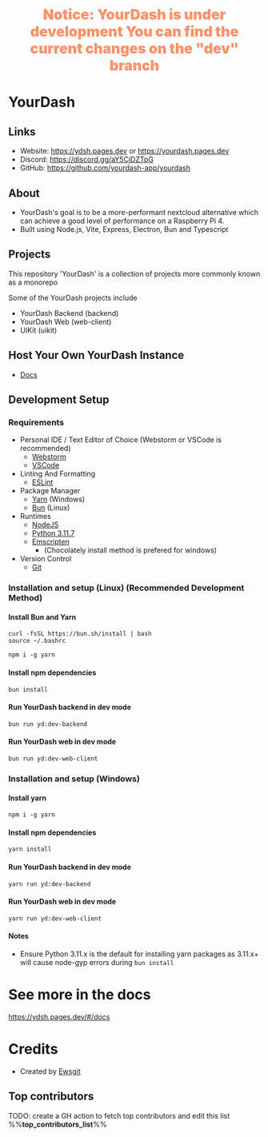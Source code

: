 <h1 align="center" style="font-weight:900;color:#ff926c;">
    Notice: YourDash is under development
    You can find the current changes on the "dev" branch
</h1>

# YourDash


## Links
  - Website: https://ydsh.pages.dev or https://yourdash.pages.dev
  - Discord: https://discord.gg/aY5CjDZTpG
  - GitHub: https://github.com/yourdash-app/yourdash

## About

- YourDash's goal is to be a more-performant nextcloud alternative which can achieve a good level of performance on a
  Raspberry Pi 4.
- Built using Node.js, Vite, Express, Electron, Bun and Typescript

## Projects

This repository 'YourDash' is a collection of projects more commonly known as a monorepo

Some of the YourDash projects include

- YourDash Backend (backend)
- YourDash Web (web-client)
- UIKit (uikit)

## Host Your Own YourDash Instance

- [Docs](https://ydsh.pages.dev/#/docs)

## Development Setup

### Requirements

- Personal IDE / Text Editor of Choice
    (Webstorm or VSCode is recommended)
    - [Webstorm](https://www.jetbrains.com/webstorm/)
    - [VSCode](https://code.visualstudio.com/)
- Linting And Formatting
  - [ESLint](https://eslint.org)
- Package Manager
  - [Yarn](https://yarnpkg.com/) (Windows)
  - [Bun](https://bun.sh/) (Linux)
- Runtimes
  - [NodeJS](https://nodejs.org/)
  - [Python 3.11.7](https://www.python.org/downloads/release/python-3117/)
  - [Emscripten](https://emscripten.org/docs/getting_started/downloads.html)
    - (Chocolately install method is prefered for windows)
- Version Control
  - [Git](https://git-scm.com/)

### Installation and setup (Linux) (Recommended Development Method)

#### Install Bun and Yarn
```shell
curl -fsSL https://bun.sh/install | bash
source ~/.bashrc

npm i -g yarn
```
#### Install npm dependencies
```shell
bun install
```
#### Run YourDash backend in dev mode
```shell
bun run yd:dev-backend
```
#### Run YourDash web in dev mode
```shell
bun run yd:dev-web-client
```

### Installation and setup (Windows)

#### Install yarn
```shell
npm i -g yarn
```
#### Install npm dependencies
```shell
yarn install
```
#### Run YourDash backend in dev mode
```shell
yarn run yd:dev-backend
```
#### Run YourDash web in dev mode
```shell
yarn run yd:dev-web-client
```

#### Notes

- Ensure Python 3.11.x is the default for installing yarn packages as 3.11.x+ will cause node-gyp errors during `bun install`

# See more in the docs

https://ydsh.pages.dev/#/docs

# Credits

- Created by [Ewsgit](https://github.com/ewsgit)

## Top contributors

TODO: create a GH action to fetch top contributors and edit this list
%%__top_contributors_list__%%
